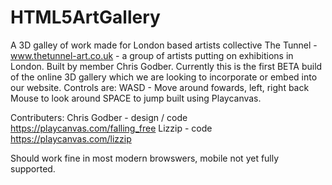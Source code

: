 # HTML5ArtGallery
A 3D galley of work  made for London based artists collective The Tunnel - www.thetunnel-art.co.uk - a group of artists putting on exhibitions in London. Built by member Chris Godber.  Currently this is the first BETA build of the online 3D gallery which we are looking to incorporate or embed into our website.  Controls are: WASD - Move around fowards, left, right back Mouse to look around SPACE to jump
built using Playcanvas.

Contributers: 
Chris Godber - design / code https://playcanvas.com/falling_free
Lizzip - code https://playcanvas.com/lizzip

Should work fine in most modern browswers, mobile not yet fully supported. 
